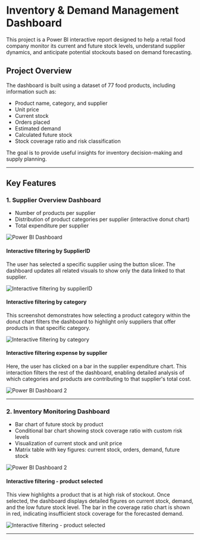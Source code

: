 # Inventory & Demand Management Dashboard

This project is a Power BI interactive report designed to help a retail food company monitor its current and future stock levels, understand supplier dynamics, and anticipate potential stockouts based on demand forecasting.

## Project Overview

The dashboard is built using a dataset of 77 food products, including information such as:

- Product name, category, and supplier
- Unit price
- Current stock
- Orders placed
- Estimated demand
- Calculated future stock
- Stock coverage ratio and risk classification

The goal is to provide useful insights for inventory decision-making and supply planning.

---

## Key Features

### 1. **Supplier Overview Dashboard**
- Number of products per supplier
- Distribution of product categories per supplier (interactive donut chart)
- Total expenditure per supplier


![Power BI Dashboard](https://drive.google.com/uc?id=1hcMlDsNN0jdX8ieaARc5eo7-TE4EM1U-)


#### Interactive filtering by SupplierID

The user has selected a specific supplier using the button slicer. The dashboard updates all related visuals to show only the data linked to that supplier.


![Interactive filtering by supplierID](https://drive.google.com/uc?id=1PUdCihefzTo4cwxkyvdezaBx1MDYx46e)


#### Interactive filtering by category

This screenshot demonstrates how selecting a product category within the donut chart filters the dashboard to highlight only suppliers that offer products in that specific category.


![Interactive filtering by category](https://drive.google.com/uc?id=1sp1AkpY_E7WL8OgYZ24GHJTcliphA62A)


#### Interactive filtering expense by supplier

Here, the user has clicked on a bar in the supplier expenditure chart. This interaction filters the rest of the dashboard, enabling detailed analysis of which categories and products are contributing to that supplier's total cost.


![Power BI Dashboard 2](https://drive.google.com/uc?id=1V5IYEmMk6lL5LC2baJIzQYJS9Ky5cV3O)

---

### 2. **Inventory Monitoring Dashboard**
- Bar chart of future stock by product
- Conditional bar chart showing stock coverage ratio with custom risk levels
- Visualization of current stock and unit price
- Matrix table with key figures: current stock, orders, demand, future stock


![Power BI Dashboard 2](https://drive.google.com/uc?id=12D6B7FxghbON8a4NNRbJ8to7i6g7L-aI)


#### Interactive filtering - product selected


This view highlights a product that is at high risk of stockout. Once selected, the dashboard displays detailed figures on current stock, demand, and the low future stock level. The bar in the coverage ratio chart is shown in red, indicating insufficient stock coverage for the forecasted demand.


![Interactive filtering - product selected](https://drive.google.com/uc?id=1yHovG3aELjtvFzblFXBXc9RdY0bLCFI7)

---


